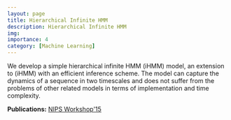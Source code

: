 ```yaml
---
layout: page
title: Hierarchical Infinite HMM
description: Hierarchical Infinite HMM
img:
importance: 4
category: [Machine Learning]
---
```

<p>We develop a simple hierarchical infinite HMM (iHMM) model, an extension to (iHMM) with an efficient inference scheme. The model can capture the dynamics of a sequence in two timescales and does not suffer from the problems of other related models in terms of implementation and time complexity.</p>
<p><b>Publications:</b> <a href="https://dam-prod.media.mit.edu/x/files/pdfs/15.Saeedi-etal-iHMM.pdf" target="_blank">NIPS Workshop'15</a></p>